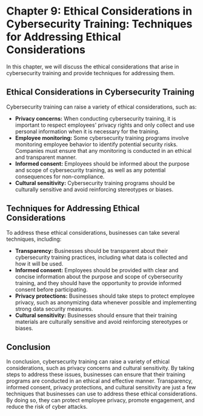 Chapter 9: Ethical Considerations in Cybersecurity Training: Techniques for Addressing Ethical Considerations
=============================================================================================================

In this chapter, we will discuss the ethical considerations that arise in cybersecurity training and provide techniques for addressing them.

Ethical Considerations in Cybersecurity Training
------------------------------------------------

Cybersecurity training can raise a variety of ethical considerations, such as:

* **Privacy concerns:** When conducting cybersecurity training, it is important to respect employees' privacy rights and only collect and use personal information when it is necessary for the training.
* **Employee monitoring:** Some cybersecurity training programs involve monitoring employee behavior to identify potential security risks. Companies must ensure that any monitoring is conducted in an ethical and transparent manner.
* **Informed consent:** Employees should be informed about the purpose and scope of cybersecurity training, as well as any potential consequences for non-compliance.
* **Cultural sensitivity:** Cybersecurity training programs should be culturally sensitive and avoid reinforcing stereotypes or biases.

Techniques for Addressing Ethical Considerations
------------------------------------------------

To address these ethical considerations, businesses can take several techniques, including:

* **Transparency:** Businesses should be transparent about their cybersecurity training practices, including what data is collected and how it will be used.
* **Informed consent:** Employees should be provided with clear and concise information about the purpose and scope of cybersecurity training, and they should have the opportunity to provide informed consent before participating.
* **Privacy protections:** Businesses should take steps to protect employee privacy, such as anonymizing data whenever possible and implementing strong data security measures.
* **Cultural sensitivity:** Businesses should ensure that their training materials are culturally sensitive and avoid reinforcing stereotypes or biases.

Conclusion
----------

In conclusion, cybersecurity training can raise a variety of ethical considerations, such as privacy concerns and cultural sensitivity. By taking steps to address these issues, businesses can ensure that their training programs are conducted in an ethical and effective manner. Transparency, informed consent, privacy protections, and cultural sensitivity are just a few techniques that businesses can use to address these ethical considerations. By doing so, they can protect employee privacy, promote engagement, and reduce the risk of cyber attacks.
